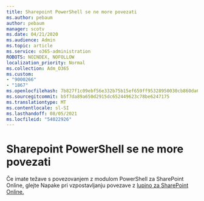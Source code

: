 ```yaml
---
title: Sharepoint PowerShell se ne more povezati
ms.author: pebaum
author: pebaum
manager: scotv
ms.date: 04/21/2020
ms.audience: Admin
ms.topic: article
ms.service: o365-administration
ROBOTS: NOINDEX, NOFOLLOW
localization_priority: Normal
ms.collection: Adm_O365
ms.custom:
- "9000266"
- "1867"
ms.openlocfilehash: 7b827f1c09ebf56e332b75b15ef659ff95328950030cb860da652555efe45f28
ms.sourcegitcommit: b5f7da89a650d2915dc652449623c78be6247175
ms.translationtype: MT
ms.contentlocale: sl-SI
ms.lasthandoff: 08/05/2021
ms.locfileid: "54022926"
---
```

# <a name="sharepoint-powershell-unable-to-connect"></a>Sharepoint PowerShell se ne more povezati

Če imate težave s povezovanjem z modulom PowerShell za SharePoint Online, glejte Napake pri vzpostavljanju povezave z [lupino za SharePoint Online.](/sharepoint/troubleshoot/administration/errors-connecting-to-management-shell)
